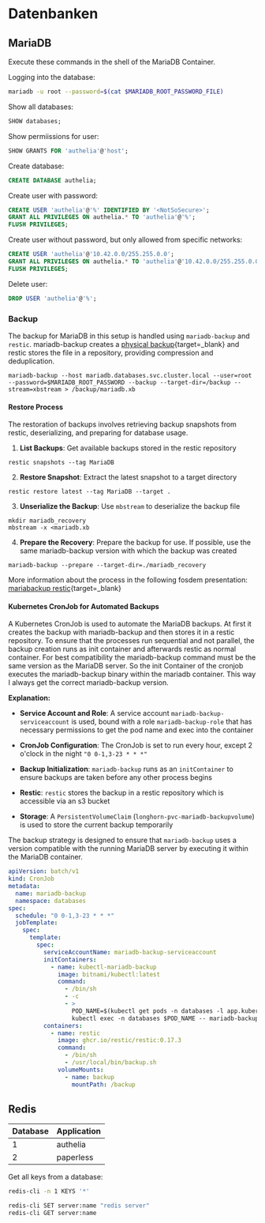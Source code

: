 # Datenbanken

## MariaDB

Execute these commands in the shell of the MariaDB Container.

Logging into the database:

```bash linenums="0"
mariadb -u root --password=$(cat $MARIADB_ROOT_PASSWORD_FILE)
```

Show all databases:

```sql linenums="0"
SHOW databases;
```

Show permiissions for user:

```sql linenums="0"
SHOW GRANTS FOR 'authelia'@'host';
```

Create database:

```sql linenums="0"
CREATE DATABASE authelia;
```

Create user with password:

```sql
CREATE USER 'authelia'@'%' IDENTIFIED BY '<NotSoSecure>';
GRANT ALL PRIVILEGES ON authelia.* TO 'authelia'@'%';
FLUSH PRIVILEGES;
```

Create user without password, but only allowed from specific networks:

```sql
CREATE USER 'authelia'@'10.42.0.0/255.255.0.0';
GRANT ALL PRIVILEGES ON authelia.* TO 'authelia'@'10.42.0.0/255.255.0.0';
FLUSH PRIVILEGES;
```

Delete user:

```sql linenums="0"
DROP USER 'authelia'@'%';
```

### Backup

The backup for MariaDB in this setup is handled using `mariadb-backup` and `restic`. mariadb-backup creates a [physical backup](https://www.managedserver.eu/backup-mysql-percona-and-mariadb-xbstream-and-mbstream-format/#Backup_fisici){target=_blank} and restic stores the file in a repository, providing compression and deduplication.

```shell title="Backup command" linenums="0"
mariadb-backup --host mariadb.databases.svc.cluster.local --user=root --password=$MARIADB_ROOT_PASSWORD --backup --target-dir=/backup --stream=xbstream > /backup/mariadb.xb
```

#### Restore Process

The restoration of backups involves retrieving backup snapshots from restic, deserializing, and preparing for database usage.

1. **List Backups**: Get available backups stored in the restic repository

```shell linenums="0"
restic snapshots --tag MariaDB
```

2. **Restore Snapshot**: Extract the latest snapshot to a target directory

```shell linenums="0"
restic restore latest --tag MariaDB --target .
```

3. **Unserialize the Backup**: Use `mbstream` to deserialize the backup file

```shell
mkdir mariadb_recovery
mbstream -x <mariadb.xb
```

4. **Prepare the Recovery**: Prepare the backup for use. If possible, use the same mariadb-backup version with which the backup was created

```shell linenums="0"
mariadb-backup --prepare --target-dir=./mariadb_recovery
```

More information about the process in the following fosdem presentation: [mariabackup restic](https://archive.fosdem.org/2022/schedule/event/mariadb_backup_restic/attachments/slides/5135/export/events/attachments/mariadb_backup_restic/slides/5135/mariabackup_restic.pdf){target=_blank}

#### Kubernetes CronJob for Automated Backups

A Kubernetes CronJob is used to automate the MariaDB backups. At first it creates the backup with mariadb-backup and then stores it in a restic repository. To ensure that the processes run sequential and not parallel, the backup creation runs as init container and afterwards restic as normal container. For best compatibility the mariadb-backup command must be the same version as the MariaDB server. So the init Container of the cronjob executes the mariadb-backup binary within the mariadb container. This way I always get the correct mariadb-backup version.

**Explanation:**

- **Service Account and Role**: A service account `mariadb-backup-serviceaccount` is used, bound with a role `mariadb-backup-role` that has necessary permissions to get the pod name and exec into the container

- **CronJob Configuration**: The CronJob is set to run every hour, except 2 o'clock in the night `"0 0-1,3-23 * * *"`

- **Backup Initialization**: `mariadb-backup` runs as an `initContainer` to ensure backups are taken before any other process begins

- **Restic**: `restic` stores the backup in a restic repository which is accessible via an s3 bucket

- **Storage**: A `PersistentVolumeClaim` (`longhorn-pvc-mariadb-backupvolume`) is used to store the current backup temporarily

The backup strategy is designed to ensure that `mariadb-backup` uses a version compatible with the running MariaDB server by executing it within the MariaDB container.

```yaml title="Shortened Kubernetes CronJob"
apiVersion: batch/v1
kind: CronJob
metadata:
  name: mariadb-backup
  namespace: databases
spec:
  schedule: "0 0-1,3-23 * * *"
  jobTemplate:
    spec:
      template:
        spec:
          serviceAccountName: mariadb-backup-serviceaccount
          initContainers:
            - name: kubectl-mariadb-backup
              image: bitnami/kubectl:latest
              command:
                - /bin/sh
                - -c
                - >
                  POD_NAME=$(kubectl get pods -n databases -l app.kubernetes.io/name=mariadb -o jsonpath="{.items[0].metadata.name}") &&
                  kubectl exec -n databases $POD_NAME -- mariadb-backup --host 127.0.0.1 --user=root --password=$MARIADB_ROOT_PASSWORD --backup --stream=xbstream > /backup/mariadb.xb
          containers:
            - name: restic
              image: ghcr.io/restic/restic:0.17.3
              command:
                - /bin/sh
                - /usr/local/bin/backup.sh
              volumeMounts:
                - name: backup
                  mountPath: /backup
```

## Redis

| Database | Application |
| -------- | ----------- |
| 1        | authelia    |
| 2        | paperless   |

Get all keys from a database:

```bash linenums="0"
redis-cli -n 1 KEYS '*'
```

```bash
redis-cli SET server:name "redis server"
redis-cli GET server:name
```
